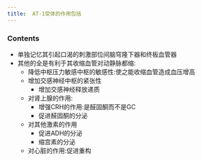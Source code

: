 ```yaml
---
title:  AT-1受体的作用包括
--- 
```


### Contents
- 单独记忆其引起口渴的刺激部位间脑穹隆下器和终板血管器
- 其他的全是有利于其收缩血管对动静脉都缩:
  - 降低中枢压力敏感中枢的敏感性:使之能收缩血管造成血压增高
  - 增加交感神经中枢的紧张性
    - 增加交感神经释放递质
  - 对肾上腺的作用:
    - 增强CRH的作用:是醛固酮而不是GC
    - 促进醛固酮的分泌
  - 对其他激素的作用
    - 促进ADH的分泌
    - 缩宫素的分泌
  - 对心脏的作用:促进重构
<object type="image/svg+xml" style="width:100%;" data="/note-images/如何记忆AT1受体的作用.svg"></object>
